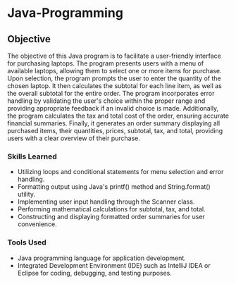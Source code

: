 # Java-Programming

## Objective

The objective of this Java program is to facilitate a user-friendly interface for purchasing laptops. The program presents users with a menu of available laptops, allowing them to select one or more items for purchase. Upon selection, the program prompts the user to enter the quantity of the chosen laptop. It then calculates the subtotal for each line item, as well as the overall subtotal for the entire order. The program incorporates error handling by validating the user's choice within the proper range and providing appropriate feedback if an invalid choice is made. Additionally, the program calculates the tax and total cost of the order, ensuring accurate financial summaries. Finally, it generates an order summary displaying all purchased items, their quantities, prices, subtotal, tax, and total, providing users with a clear overview of their purchase.

### Skills Learned

- Utilizing loops and conditional statements for menu selection and error handling.
- Formatting output using Java's printf() method and String.format() utility.
- Implementing user input handling through the Scanner class.
- Performing mathematical calculations for subtotal, tax, and total.
- Constructing and displaying formatted order summaries for user convenience.

### Tools Used

- Java programming language for application development.
- Integrated Development Environment (IDE) such as IntelliJ IDEA or Eclipse for coding, debugging, and testing purposes.

